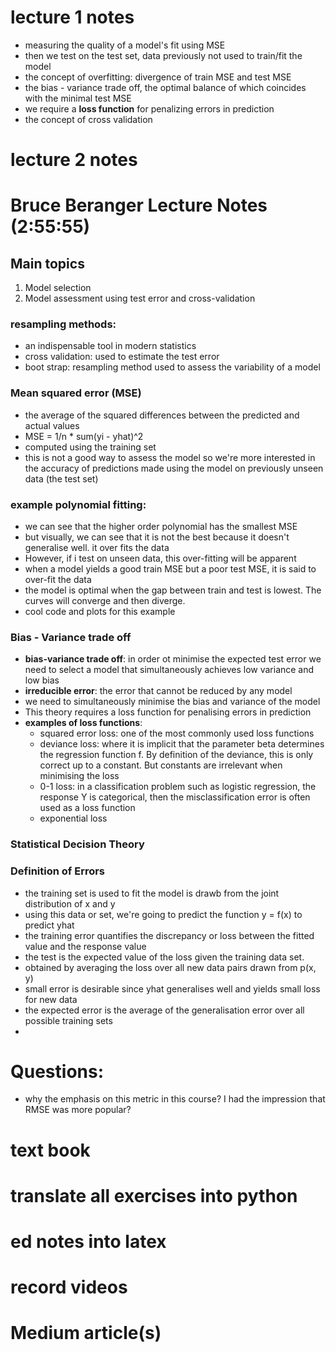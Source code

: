 
# lecture 1 notes
- measuring the quality of a model's fit using MSE
- then we test on the test set, data previously not used to train/fit the model
- the concept of overfitting: divergence of train MSE and test MSE
- the bias - variance trade off, the optimal balance of which coincides with the minimal test MSE
- we require a **loss function** for penalizing errors in prediction
- the concept of cross validation

# lecture 2 notes

# Bruce Beranger Lecture Notes (2:55:55)

## Main topics
1. Model selection
2. Model assessment using test error and cross-validation

### resampling methods: 
- an indispensable tool in modern statistics
- cross validation: used to estimate the test error
- boot strap: resampling method used to assess the variability of a model

### Mean squared error (MSE)
- the average of the squared differences between the predicted and actual values
- MSE = 1/n * sum(yi - yhat)^2
- computed using the training set
- this is not a good way to assess the model so we're more interested in the accuracy of predictions made using the model on previously unseen data (the test set)

### example polynomial fitting: 
- we can see that the higher order polynomial has the smallest MSE 
- but visually, we can see that it is not the best because it doesn't generalise well. it over fits the data
- However, if i test on unseen data, this over-fitting will be apparent
- when a model yields a good train MSE but a poor test MSE, it is said to over-fit the data
- the model is optimal when the gap between train and test is lowest. The curves will converge and then diverge.
- cool code and plots for this example

### Bias - Variance trade off
- **bias-variance trade off**: in order ot minimise the expected test error we need to select a model that simultaneously achieves low variance and low bias
- **irreducible error**: the error that cannot be reduced by any model
- we need to simultaneously minimise the bias and variance of the model
- This theory requires a loss function for penalising errors in prediction
- **examples of loss functions**: 
  - squared error loss: one of the most commonly used loss functions 
  - deviance loss: where it is implicit that the parameter beta determines the regression function f. By definition of the deviance, this is only correct up to a constant. But constants are irrelevant when minimising the loss
  - 0-1 loss: in a classification problem such as logistic regression, the response Y is categorical, then the misclassification error is often used as a loss function
  - exponential loss

### Statistical Decision Theory


### Definition of Errors
- the training set is used to fit the model is drawb from the joint distribution of x and y
- using this data or set, we're going to predict the function y = f(x) to predict yhat
- the training error quantifies the discrepancy or loss between the fitted value and the response value
- the test is the expected value of the loss given the training data set. 
- obtained by averaging the loss over all new data pairs drawn from p(x, y)
- small error is desirable since yhat generalises well and yields small loss for new data
- the expected error is the average of the generalisation error over all possible training sets
- 

# Questions:
- why the emphasis on this metric in this course? I had the impression that RMSE was more popular?


# text book

# translate all exercises into python

# ed notes into latex

# record videos

# Medium article(s)
